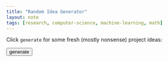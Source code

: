 ```yaml
---
title: "Random Idea Generator" 
layout: note
tags: [research, computer-science, machine-learning, math]
---
```


Click `generate` for some fresh (mostly nonsense) project ideas: 

<button type="button"
onclick="document.getElementById('ideas').innerHTML = generateNIdeas(50);">generate</button>

<p id="ideas"></p>

<script>

function readJson () {
   // http://localhost:8080
   fetch("https://dpmerrell.github.io/assets/misc/idea_pieces.json")
   .then(response => {
       if (!response.ok) {
           throw new Error("HTTP error " + response.status);
       }
       return response.json();
   })
   .then(json => {
       this.ideadata = json;
       //console.log(this.ideadata);
   })
   .catch(function () {
       this.dataError = true;
   })

   return ideadata;
}

var ideadata = readJson();

function generateIdea() {
  var nounLen = ideadata.nouns.length;
  var adjectiveLen = ideadata.adjectives.length;
  var connectorLen = ideadata.connectors.length; 

  var adj1idx = Math.floor(Math.random() * adjectiveLen);
  var noun1idx = Math.floor(Math.random() * nounLen);
  var connectoridx = Math.floor(Math.random() * connectorLen);
  var adj2idx = Math.floor(Math.random() * adjectiveLen);
  var noun2idx = Math.floor(Math.random() * nounLen);

  var ideaStr = ideadata.adjectives[adj1idx] + " ";
  ideaStr += ideadata.nouns[noun1idx] + " ";
  ideaStr += ideadata.connectors[connectoridx] + " ";
  ideaStr += ideadata.adjectives[adj2idx] + " ";
  ideaStr += ideadata.nouns[noun2idx];

  var linkStr = "https://scholar.google.com/scholar?hl=en&as_sdt=0%2C50&q=";
  linkStr += ideadata.adjectives[adj1idx] + "+";
  linkStr += ideadata.nouns[noun1idx] + "+";
  linkStr += ideadata.connectors[connectoridx] + "+";
  linkStr += ideadata.adjectives[adj2idx] + "+";
  linkStr += ideadata.nouns[noun2idx];

  return "<a href='"+linkStr+"'>"+ideaStr+"</a>";
}

function generateNIdeas(N) {

    var ideas = "";
    for (let i = 0; i < N; i++) {
        ideas += "<br>" + generateIdea() + "<br>";
    }
    return ideas;
}

</script>


